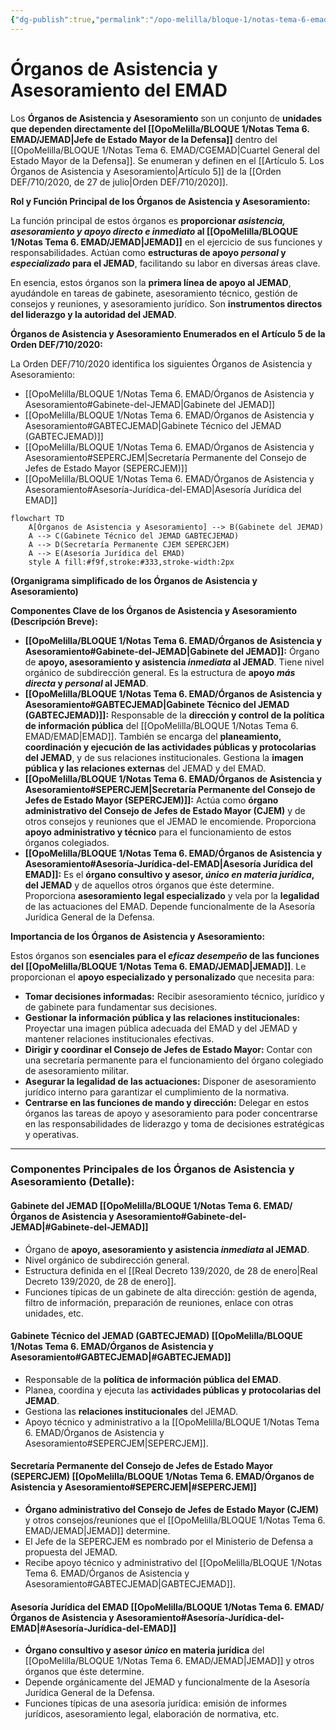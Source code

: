 ```yaml
---
{"dg-publish":true,"permalink":"/opo-melilla/bloque-1/notas-tema-6-emad/organos-de-asistencia-y-asesoramiento/"}
---
```


# Órganos de Asistencia y Asesoramiento del EMAD

Los **Órganos de Asistencia y Asesoramiento** son un conjunto de **unidades que dependen directamente del [[OpoMelilla/BLOQUE 1/Notas Tema 6. EMAD/JEMAD\|Jefe de Estado Mayor de la Defensa]]** dentro del [[OpoMelilla/BLOQUE 1/Notas Tema 6. EMAD/CGEMAD\|Cuartel General del Estado Mayor de la Defensa]].  Se enumeran y definen en el [[Artículo 5. Los Órganos de Asistencia y Asesoramiento\|Artículo 5]] de la [[Orden DEF/710/2020, de 27 de julio\|Orden DEF/710/2020]].

**Rol y Función Principal de los Órganos de Asistencia y Asesoramiento:**

La función principal de estos órganos es **proporcionar *asistencia, asesoramiento y apoyo directo e inmediato* al [[OpoMelilla/BLOQUE 1/Notas Tema 6. EMAD/JEMAD\|JEMAD]]** en el ejercicio de sus funciones y responsabilidades.  Actúan como **estructuras de apoyo *personal* y *especializado* para el JEMAD**,  facilitando su labor en diversas áreas clave.

En esencia, estos órganos son la **primera línea de apoyo al JEMAD**,  ayudándole en tareas de gabinete, asesoramiento técnico, gestión de consejos y reuniones, y asesoramiento jurídico.  Son **instrumentos directos del liderazgo y la autoridad del JEMAD**.

**Órganos de Asistencia y Asesoramiento Enumerados en el Artículo 5 de la Orden DEF/710/2020:**

La Orden DEF/710/2020 identifica los siguientes Órganos de Asistencia y Asesoramiento:

*   [[OpoMelilla/BLOQUE 1/Notas Tema 6. EMAD/Órganos de Asistencia y Asesoramiento#Gabinete-del-JEMAD\|Gabinete del JEMAD]]
*   [[OpoMelilla/BLOQUE 1/Notas Tema 6. EMAD/Órganos de Asistencia y Asesoramiento#GABTECJEMAD\|Gabinete Técnico del JEMAD (GABTECJEMAD)]]
*   [[OpoMelilla/BLOQUE 1/Notas Tema 6. EMAD/Órganos de Asistencia y Asesoramiento#SEPERCJEM\|Secretaría Permanente del Consejo de Jefes de Estado Mayor (SEPERCJEM)]]
*   [[OpoMelilla/BLOQUE 1/Notas Tema 6. EMAD/Órganos de Asistencia y Asesoramiento#Asesoría-Jurídica-del-EMAD\|Asesoría Jurídica del EMAD]]

```mermaid
flowchart TD
    A[Órganos de Asistencia y Asesoramiento] --> B(Gabinete del JEMAD)
    A --> C(Gabinete Técnico del JEMAD GABTECJEMAD)
    A --> D(Secretaría Permanente CJEM SEPERCJEM)
    A --> E(Asesoría Jurídica del EMAD)
    style A fill:#f9f,stroke:#333,stroke-width:2px
```

**(Organigrama simplificado de los Órganos de Asistencia y Asesoramiento)**

**Componentes Clave de los Órganos de Asistencia y Asesoramiento (Descripción Breve):**

*   **[[OpoMelilla/BLOQUE 1/Notas Tema 6. EMAD/Órganos de Asistencia y Asesoramiento#Gabinete-del-JEMAD\|Gabinete del JEMAD]]:**  Órgano de **apoyo, asesoramiento y asistencia *inmediata* al JEMAD**.  Tiene nivel orgánico de subdirección general.  Es la estructura de **apoyo *más directa* y *personal* al JEMAD**.
*   **[[OpoMelilla/BLOQUE 1/Notas Tema 6. EMAD/Órganos de Asistencia y Asesoramiento#GABTECJEMAD\|Gabinete Técnico del JEMAD (GABTECJEMAD)]]:**  Responsable de la **dirección y control de la política de información pública** del [[OpoMelilla/BLOQUE 1/Notas Tema 6. EMAD/EMAD\|EMAD]].  También se encarga del **planeamiento, coordinación y ejecución de las actividades públicas y protocolarias del JEMAD**, y de sus relaciones institucionales.  Gestiona la **imagen pública y las relaciones externas** del JEMAD y del EMAD.
*   **[[OpoMelilla/BLOQUE 1/Notas Tema 6. EMAD/Órganos de Asistencia y Asesoramiento#SEPERCJEM\|Secretaría Permanente del Consejo de Jefes de Estado Mayor (SEPERCJEM)]]:**  Actúa como **órgano administrativo del Consejo de Jefes de Estado Mayor (CJEM)** y de otros consejos y reuniones que el JEMAD le encomiende.  Proporciona **apoyo administrativo y técnico** para el funcionamiento de estos órganos colegiados.
*   **[[OpoMelilla/BLOQUE 1/Notas Tema 6. EMAD/Órganos de Asistencia y Asesoramiento#Asesoría-Jurídica-del-EMAD\|Asesoría Jurídica del EMAD]]:**  Es el **órgano consultivo y asesor, *único en materia jurídica*, del JEMAD** y de aquellos otros órganos que éste determine.  Proporciona **asesoramiento legal especializado** y vela por la **legalidad** de las actuaciones del EMAD.  Depende funcionalmente de la Asesoría Jurídica General de la Defensa.

**Importancia de los Órganos de Asistencia y Asesoramiento:**

Estos órganos son **esenciales para el *eficaz desempeño* de las funciones del [[OpoMelilla/BLOQUE 1/Notas Tema 6. EMAD/JEMAD\|JEMAD]]**.  Le proporcionan el **apoyo especializado y personalizado** que necesita para:

*   **Tomar decisiones informadas:**  Recibir asesoramiento técnico, jurídico y de gabinete para fundamentar sus decisiones.
*   **Gestionar la información pública y las relaciones institucionales:**  Proyectar una imagen pública adecuada del EMAD y del JEMAD y mantener relaciones institucionales efectivas.
*   **Dirigir y coordinar el Consejo de Jefes de Estado Mayor:**  Contar con una secretaría permanente para el funcionamiento del órgano colegiado de asesoramiento militar.
*   **Asegurar la legalidad de las actuaciones:**  Disponer de asesoramiento jurídico interno para garantizar el cumplimiento de la normativa.
*   **Centrarse en las funciones de mando y dirección:**  Delegar en estos órganos las tareas de apoyo y asesoramiento para poder concentrarse en las responsabilidades de liderazgo y toma de decisiones estratégicas y operativas.


---

### Componentes Principales de los Órganos de Asistencia y Asesoramiento (Detalle):

#### Gabinete del JEMAD [[OpoMelilla/BLOQUE 1/Notas Tema 6. EMAD/Órganos de Asistencia y Asesoramiento#Gabinete-del-JEMAD\|#Gabinete-del-JEMAD]]

*   Órgano de **apoyo, asesoramiento y asistencia *inmediata* al JEMAD**.
*   Nivel orgánico de subdirección general.
*   Estructura definida en el [[Real Decreto 139/2020, de 28 de enero\|Real Decreto 139/2020, de 28 de enero]].
*   Funciones típicas de un gabinete de alta dirección: gestión de agenda, filtro de información, preparación de reuniones, enlace con otras unidades, etc.

#### Gabinete Técnico del JEMAD (GABTECJEMAD) [[OpoMelilla/BLOQUE 1/Notas Tema 6. EMAD/Órganos de Asistencia y Asesoramiento#GABTECJEMAD\|#GABTECJEMAD]]

*   Responsable de la **política de información pública del EMAD**.
*   Planea, coordina y ejecuta las **actividades públicas y protocolarias del JEMAD**.
*   Gestiona las **relaciones institucionales** del JEMAD.
*   Apoyo técnico y administrativo a la [[OpoMelilla/BLOQUE 1/Notas Tema 6. EMAD/Órganos de Asistencia y Asesoramiento#SEPERCJEM\|SEPERCJEM]].

#### Secretaría Permanente del Consejo de Jefes de Estado Mayor (SEPERCJEM) [[OpoMelilla/BLOQUE 1/Notas Tema 6. EMAD/Órganos de Asistencia y Asesoramiento#SEPERCJEM\|#SEPERCJEM]]

*   **Órgano administrativo del Consejo de Jefes de Estado Mayor (CJEM)** y otros consejos/reuniones que el [[OpoMelilla/BLOQUE 1/Notas Tema 6. EMAD/JEMAD\|JEMAD]] determine.
*   El Jefe de la SEPERCJEM es nombrado por el Ministerio de Defensa a propuesta del JEMAD.
*   Recibe apoyo técnico y administrativo del [[OpoMelilla/BLOQUE 1/Notas Tema 6. EMAD/Órganos de Asistencia y Asesoramiento#GABTECJEMAD\|GABTECJEMAD]].

#### Asesoría Jurídica del EMAD [[OpoMelilla/BLOQUE 1/Notas Tema 6. EMAD/Órganos de Asistencia y Asesoramiento#Asesoría-Jurídica-del-EMAD\|#Asesoría-Jurídica-del-EMAD]]

*   **Órgano consultivo y asesor *único* en materia jurídica** del [[OpoMelilla/BLOQUE 1/Notas Tema 6. EMAD/JEMAD\|JEMAD]] y otros órganos que éste determine.
*   Depende orgánicamente del JEMAD y funcionalmente de la Asesoría Jurídica General de la Defensa.
*   Funciones típicas de una asesoría jurídica: emisión de informes jurídicos, asesoramiento legal, elaboración de normativa, etc.
